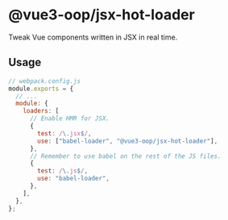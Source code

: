 # @vue3-oop/jsx-hot-loader

Tweak Vue components written in JSX in real time.

## Usage

```js
// webpack.config.js
module.exports = {
  // ...
  module: {
    loaders: [
      // Enable HMR for JSX.
      {
        test: /\.jsx$/,
        use: ["babel-loader", "@vue3-oop/jsx-hot-loader"],
      },
      // Remember to use babel on the rest of the JS files.
      {
        test: /\.js$/,
        use: "babel-loader",
      },
    ],
  },
};
```
